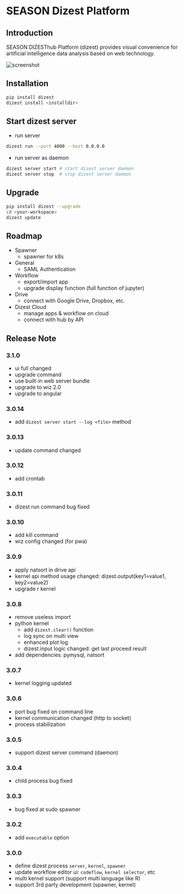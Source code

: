 # SEASON Dizest Platform

## Introduction

SEASON DIZESThub Platform (dizest) provides visual convenience for artificial intelligence data analysis based on web technology.

![screenshot](./screenshots/demo.gif)

## Installation

```bash
pip install dizest
dizest install <installdir>
```

## Start dizest server

- run server

```bash
dizest run --port 4000 --host 0.0.0.0
```

- run server as daemon

```bash
dizest server start # start dizest server daemon
dizest server stop  # stop dizest server daemon
```

## Upgrade

```bash
pip install dizest --upgrade
cd <your-workspace>
dizest update
```

## Roadmap

- Spawner
    - spawner for k8s
- General
    - SAML Authentication
- Workflow
    - export/import app
    - upgrade display function (full function of jupyter)
- Drive
    - connect with Google Drive, Dropbox, etc.
- Dizest Cloud
    - manage apps & workflow on cloud
    - connect with hub by API

## Release Note

### 3.1.0

- ui full changed
- upgrade command
- use built-in web server bundle
- upgrade to wiz 2.0
- upgrade to angular

### 3.0.14

- add `dizest server start --log <file>` method 

### 3.0.13

- update command changed

### 3.0.12

- add crontab

### 3.0.11

- dizest run command bug fixed

### 3.0.10

- add kill command
- wiz config changed (for pwa)

### 3.0.9

- apply natsort in drive api
- kernel api method usage changed: dizest.output(key1=value1, key2=value2)
- upgrade r kernel

### 3.0.8

- remove useless import
- python kernel
    - add `dizest.clear()` function
    - log sync on multi view
    - enhanced plot log
    - dizest.input logic changed: get last proceed result
- add dependencies: pymysql, natsort

### 3.0.7

- kernel logging updated

### 3.0.6

- port bug fixed on command line
- kernel communication changed (http to socket)
- process stabilization

### 3.0.5

- support dizest server command (daemon)

### 3.0.4

- child process bug fixed

### 3.0.3

- bug fixed at sudo spawner

### 3.0.2

- add `executable` option

### 3.0.0

- define dizest process `server`, `kernel`, `spawner`
- update workflow editor ui: `codeflow`, `kernel selector`, etc
- multi kernel support (support multi language like R)
- support 3rd party development (spawner, kernel)
